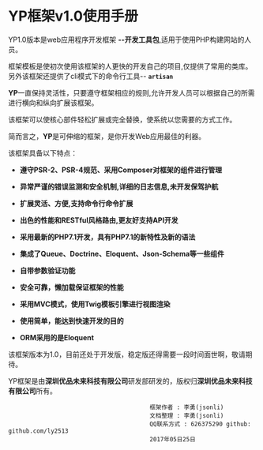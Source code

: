 # YP框架v1.0使用手册
YP1.0版本是web应用程序开发框架 **--开发工具包**,适用于使用PHP构建网站的人员。

框架模板是使初次使用该框架的人更快的开发自己的项目,仅提供了常用的类库。另外该框架还提供了cli模式下的命令行工具-- **`artisan`**

**YP**一直保持灵活性，只要遵守框架相应的规则,允许开发人员可以根据自己的所需进行横向和纵向扩展该框架。

该框架可以使核心部件轻松扩展或完全替换，使系统以您需要的方式工作。

简而言之，**YP**是可伸缩的框架，是你开发Web应用最佳的利器。



  该框架具备以下特点：

  + **遵守PSR-2、PSR-4规范、采用Composer对框架的组件进行管理**

  + **异常严谨的错误监测和安全机制,详细的日志信息,未开发保驾护航**

  + **扩展灵活、方便,支持命令行命令扩展**

  + **出色的性能和RESTful风格路由,更友好支持API开发**

  + **采用最新的PHP7.1开发，具有PHP7.1的新特性及新的语法**

  + **集成了Queue、Doctrine、Eloquent、Json-Schema等一些组件**

  + **自带参数验证功能**

  + **安全可靠，懒加载保证框架的性能**

  + **采用MVC模式，使用Twig模板引擎进行视图渲染**

  + **使用简单，能达到快速开发的目的**

  + **ORM采用的是Eloquent**

  该框架版本为1.0，目前还处于开发版，稳定版还得需要一段时间面世啊，敬请期待。

  YP框架是由**深圳优品未来科技有限公司**研发部研发的，版权归**深圳优品未来科技有限公司**所有。

                                            框架作者 : 李勇(jsonli)
                                            文档整理 : 李勇(jsonli)
                                            QQ联系方式 : 626375290 github: github.com/ly2513
                                            2017年05日25日



                                            

